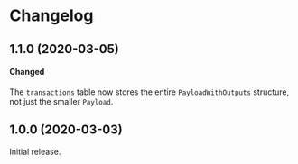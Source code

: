 # Changelog

## 1.1.0 (2020-03-05)

#### Changed

The `transactions` table now stores the entire `PayloadWithOutputs` structure,
not just the smaller `Payload`.

## 1.0.0 (2020-03-03)

Initial release.
